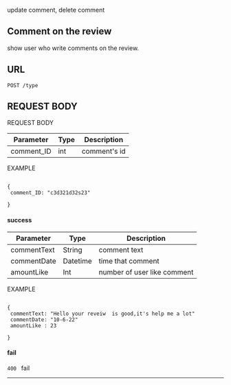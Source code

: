 update comment, delete comment 
## Comment on the review   ##
show user who write comments on the review.

## URL ##
`POST /type`

## REQUEST BODY ##
REQUEST BODY


| Parameter	    |      Type     | Description |
| ------------- | ------------- |-------------| 
| comment_ID    | int           | comment's id|


EXAMPLE 
```

{
 comment_ID: "c3d321d32s23"

}

```
#### success

| Parameter	    |      Type     | Description |
| ------------- | ------------- |-------------| 
| commentText   | String        | comment text|
| commentDate   | Datetime      | time that comment|
| amountLike    | Int           | number of user like comment|

EXAMPLE

```

{
 commentText: "Hello your reveiw  is good,it's help me a lot"
 commentDate: "10-6-22"
 amountLike : 23 

}

```
 
#### fail 
`400 ` fail
***
